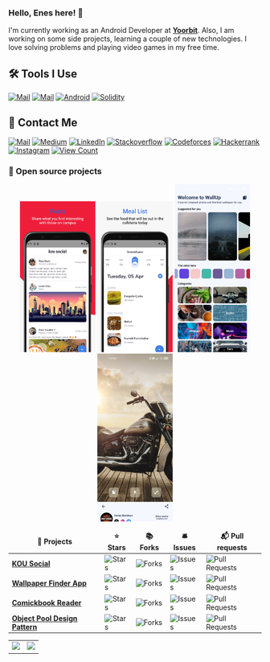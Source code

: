 ### Hello, Enes here! 👋
I'm currently working as an Android Developer at <strong><a href="https://yoorbit.com/">Yoorbit</a></strong>. Also, I am working on some side projects, learning a couple of new technologies. I love solving problems and playing video games in my free time.

##  🛠 Tools I Use
<p align="left">
<a href="https://kotlinlang.org/"><img src="https://img.shields.io/badge/-Kotlin-8052FF?style=flat-square&labelColor=EEF1F2&logo=Kotlin" alt="Mail"></a> 
<a href="https://developer.android.com/jetpack/compose"><img src="https://img.shields.io/badge/-Jetpack Compose-4185F3?style=flat-square&labelColor=EEF1F2&logo=JetpackCompose" alt="Mail"></a> 
<a href="https://www.android.com/"><img src="https://img.shields.io/badge/-Android-A4C639?style=flat-square&labelColor=EEF1F2&logo=Android" alt="Android"></a> 
<a href="https://docs.soliditylang.org/en/v0.8.13/"><img src="https://img.shields.io/badge/-Solidity-1C1C1C?style=flat-square&labelColor=black&logo=Solidity" alt="Solidity"></a> 
</p>

## 📝 Contact Me
<p>
<a href="mailto:eneskayiklik@gmail.com"><img src="https://img.shields.io/badge/-eneskayiklik@gmail.com-F2A60C?style=flat-square&labelColor=EEF1F2&logo=Gmail&link=mailto:eneskayiklik@gmail.com" alt="Mail"></a> 
<a href="https://medium.com/@eneskayiklik"><img src="https://img.shields.io/badge/-@eneskayiklik-14c767?style=flat-square&labelColor=14c767&logo=Medium&link=https://medium.com/@eneskayiklik" alt="Medium"></a>
<a href="https://www.linkedin.com/in/eneskayiklik/"><img src="https://img.shields.io/badge/-@eneskayiklik-0077B5?style=flat-square&labelColor=0077B5&logo=LinkedIn&link=https://www.linkedin.com/in/eneskayiklik/" alt="LinkedIn"></a>
<a href="https://stackoverflow.com/users/13447094/enes-kay%C4%B1kl%C4%B1k"><img src="https://img.shields.io/badge/-@eneskayiklik-orange?style=flat-square&labelColor=EEF1F2&logo=Stackoverflow&link=https://stackoverflow.com/users/13447094/enes-kay%C4%B1kl%C4%B1k" alt="Stackoverflow"></a> 
<a href="https://codeforces.com/profile/eneskayiklik"><img src="https://img.shields.io/badge/-@eneskayiklik-0077B5?style=flat-square&labelColor=EEF1F2&logo=Codeforces&link=https://codeforces.com/profile/eneskayiklik" alt="Codeforces"></a> 
<a href="https://www.hackerrank.com/eneskayiklik?hr_r=1"><img src="https://img.shields.io/badge/-@eneskayiklik-1ED760?style=flat-square&labelColor=EEF1F2&logo=Hackerrank&link=https://www.hackerrank.com/eneskayiklik?hr_r=1" alt="Hackerrank"></a> 
<a href="https://www.instagram.com/eneskayiklik"><img src="https://img.shields.io/badge/@eneskayiklik-F77737?style=flat-square&labelColor=EEF1F2&logo=Instagram&link=https://www.instagram.com/eneskayiklik" alt="Instagram"></a>
<a href="https://views.whatilearened.today/views/github/Enes-Kayiklik/Enes-Kayiklik.svg"><img src="https://views.whatilearened.today/views/github/Enes-Kayiklik/Enes-Kayiklik.svg" alt="View Count"></a>
</p>

<h3> 🚧 Open source projects</h3>
<div align=center>
  <a href="https://github.com/Enes-Kayiklik/KOU-Social"><img width=150 src="https://github.com/Enes-Kayiklik/KOU-Social/blob/master/screenshots/posts.png?raw=true"></a>
  <a href="https://github.com/Enes-Kayiklik/KOU-Social"><img width=150 src="https://github.com/Enes-Kayiklik/KOU-Social/blob/master/screenshots/meal_list.png?raw=true"></a>
  <a href="https://github.com/Enes-Kayiklik/Wall-Up"><img width=150 src="https://github.com/Enes-Kayiklik/Wall-Up/blob/master/screenshots/home_screen.jpg?raw=true"></a>
  <a href="https://github.com/Enes-Kayiklik/Wall-Up"><img width=150 src="https://github.com/Enes-Kayiklik/Wall-Up/blob/master/screenshots/detail_screen.jpg?raw=true"></a>
</div>

<table align=center>
  <thead align="center">
    <tr border: none;>
      <td><b>🎁 Projects</b></td>
      <td><b>⭐ Stars</b></td>
      <td><b>📚 Forks</b></td>
      <td><b>🛎 Issues</b></td>
      <td><b>📬 Pull requests</b></td>
    </tr>
  </thead>
  <tbody>
     <tr>
      <td><a href="https://github.com/Enes-Kayiklik/KOU-Social"><b>KOU Social</b></a></td>
      <td><img alt="Stars" src="https://img.shields.io/github/stars/Enes-Kayiklik/KOU-Social?style=flat-square&labelColor=343b41"/></td>
      <td><img alt="Forks" src="https://img.shields.io/github/forks/Enes-Kayiklik/KOU-Social?style=flat-square&labelColor=343b41"/></td>
      <td><img alt="Issues" src="https://img.shields.io/github/issues/Enes-Kayiklik/KOU-Social?style=flat-square&labelColor=343b41"/></td>
      <td><img alt="Pull Requests" src="https://img.shields.io/github/issues-pr/Enes-Kayiklik/Wall-Up?style=flat-square&labelColor=343b41"/></td>
    </tr>
    <tr>
      <td><a href="https://github.com/Enes-Kayiklik/Wall-Up"><b>Wallpaper Finder App</b></a></td>
      <td><img alt="Stars" src="https://img.shields.io/github/stars/Enes-Kayiklik/Wall-Up?style=flat-square&labelColor=343b41"/></td>
      <td><img alt="Forks" src="https://img.shields.io/github/forks/Enes-Kayiklik/Wall-Up?style=flat-square&labelColor=343b41"/></td>
      <td><img alt="Issues" src="https://img.shields.io/github/issues/Enes-Kayiklik/Wall-Up?style=flat-square&labelColor=343b41"/></td>
      <td><img alt="Pull Requests" src="https://img.shields.io/github/issues-pr/Enes-Kayiklik/Wall-Up?style=flat-square&labelColor=343b41"/></td>
    </tr>
    <tr>
      <td><a href="https://github.com/Enes-Kayiklik/Comic-Reader"><b>Comickbook Reader</b></a></td>
      <td><img alt="Stars" src="https://img.shields.io/github/stars/Enes-Kayiklik/Comic-Reader?style=flat-square&labelColor=343b41"/></td>
      <td><img alt="Forks" src="https://img.shields.io/github/forks/Enes-Kayiklik/Comic-Reader?style=flat-square&labelColor=343b41"/></td>
      <td><img alt="Issues" src="https://img.shields.io/github/issues/Enes-Kayiklik/Comic-Reader?style=flat-square&labelColor=343b41"/></td>
      <td><img alt="Pull Requests" src="https://img.shields.io/github/issues-pr/Enes-Kayiklik/Comic-Reader?style=flat-square&labelColor=343b41"/></td>
    </tr>
    <tr>
      <td><a href="https://github.com/Enes-Kayiklik/Kotlin-Object-Pool-Design-Pattern"><b>Object Pool Design Pattern</b></a></td>
      <td><img alt="Stars" src="https://img.shields.io/github/stars/Enes-Kayiklik/Kotlin-Object-Pool-Design-Pattern?style=flat-square&labelColor=343b41"/></td>
      <td><img alt="Forks" src="https://img.shields.io/github/forks/Enes-Kayiklik/Kotlin-Object-Pool-Design-Pattern?style=flat-square&labelColor=343b41"/></td>
      <td><img alt="Issues" src="https://img.shields.io/github/issues/Enes-Kayiklik/Kotlin-Object-Pool-Design-Pattern?style=flat-square&labelColor=343b41"/></td>
      <td><img alt="Pull Requests" src="https://img.shields.io/github/issues-pr/Enes-Kayiklik/Kotlin-Object-Pool-Design-Pattern?style=flat-square&labelColor=343b41"/></td>
    </tr>
  </tbody>
</table>

<table>
    <tr>
        <td colspan="2" rowspan="2">
        <a href="https://github-readme-stats.vercel.app/api?username=Enes-Kayiklik&count_private=true&hide_border=true&show_icons=true&theme=radical">
        <img src="https://github-readme-stats-sigma-five.vercel.app/api?username=Enes-Kayiklik&count_private=true&hide_border=true&show_icons=true&theme=radical">
        </a>
        </td>
        <td colspan="2" rowspan="2">
        <a href="https://github-readme-streak-stats.herokuapp.com/?user=asimcanyagiz&hide_border=true&theme=radical">
        <img src="https://github-readme-streak-stats.herokuapp.com/?user=asimcanyagiz&hide_border=true&theme=radical">
        </a>
        </td>
    </tr>
</table>
